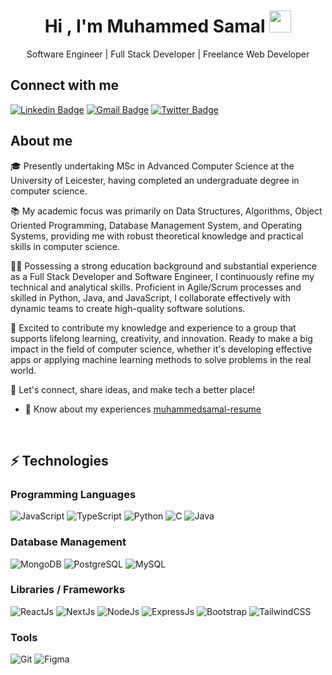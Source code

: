 <h1 align="center">Hi , I'm Muhammed Samal <img src="https://media.giphy.com/media/hvRJCLFzcasrR4ia7z/giphy.gif" width="35"></h1>

<p align="center">Software Engineer | Full Stack Developer | Freelance Web Developer</p>

## Connect with me

[![Linkedin Badge](https://img.shields.io/badge/-muhammedsamal-blue?style=flat-square&logo=Linkedin&logoColor=white&link=https://www.linkedin.com/in/muhammed-samal)](https://www.linkedin.com/in/muhammed-samal/)
[![Gmail Badge](https://img.shields.io/badge/-muhammedsamalt@gmail.com-c14438?style=flat-square&logo=Gmail&logoColor=white&link=mailto:muhammedsamalt@gmail.com)](mailto:muhammedsamalt@gmail.com)
[![Twitter Badge](https://img.shields.io/badge/-muhammedsamal-blue?style=flat-square&logo=Twitter&logoColor=white&link=https://twitter.com/muhammed__samal)](https://twitter.com/muhammed__samal)

## About me

<!-- - 🔭 I’m currently working on [FromHome](https://github.com/muhammedShamal/fromhome) -->

🎓 Presently undertaking MSc in Advanced Computer Science at the University of Leicester, having completed an undergraduate degree in computer science.

📚 My academic focus was primarily on Data Structures, Algorithms, Object Oriented Programming, Database Management System, and Operating Systems, providing me with robust theoretical knowledge and practical skills in computer science.

🧑‍💻 Possessing a strong education background and substantial experience as a Full Stack Developer and Software Engineer, I continuously refine my technical and analytical skills. Proficient in Agile/Scrum processes and skilled in Python, Java, and JavaScript, I collaborate effectively with dynamic teams to create high-quality software solutions.

🤩 Excited to contribute my knowledge and experience to a group that supports lifelong learning, creativity, and innovation. Ready to make a big impact in the field of computer science, whether it's developing effective apps or applying machine learning methods to solve problems in the real world.

🤝 Let's connect, share ideas, and make tech a better place!

- 📄 Know about my experiences [muhammedsamal-resume](https://github.com/muhammedsamal/muhammedsamal.github.io/blob/main/assets/resume.pdf)

<br>

## ⚡ Technologies

### Programming Languages 
![JavaScript](https://img.shields.io/badge/-JavaScript-black?style=flat-square&logo=javascript)
![TypeScript](https://img.shields.io/badge/-TypeScript-black?style=flat-square&logo=typescript)
![Python](https://img.shields.io/badge/-Python-black?style=flat-square&logo=Python)
![C](https://img.shields.io/badge/-c_programming-black?style=flat-square&logo=C)
![Java](https://img.shields.io/badge/-Java-black?style=flat-square&logo=Java)

### Database Management 
![MongoDB](https://img.shields.io/badge/-MongoDB-black?style=flat-square&logo=mongodb)
![PostgreSQL](https://img.shields.io/badge/-PostgreSQL-black?style=flat-square&logo=postgresql)
![MySQL](https://img.shields.io/badge/-MySQL-black?style=flat-square&logo=mysql)

### Libraries / Frameworks
![ReactJs](https://img.shields.io/badge/-React-black?style=flat-square&logo=react)
![NextJs](https://img.shields.io/badge/-NextJs-black?style=flat-square&logo=next.js)
![NodeJs](https://img.shields.io/badge/-Nodejs-black?style=flat-square&logo=Node.js)
![ExpressJs](https://img.shields.io/badge/-Expressjs-black?style=flat-square&logo=Express)
![Bootstrap](https://img.shields.io/badge/-Bootstrap-563D7C?style=flat-square&logo=bootstrap)
![TailwindCSS](https://img.shields.io/badge/-tailwindcss-blue?style=flat-square&logo=tailwindcss)

### Tools
![Git](https://img.shields.io/badge/-Git-black?style=flat-square&logo=git)
![Figma](https://img.shields.io/badge/-figma-white?style=flat-square&logo=figma)
